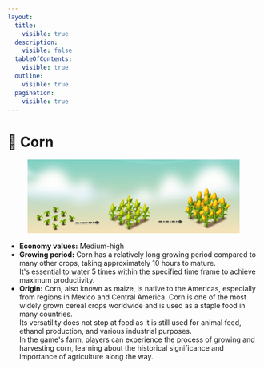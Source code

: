 ```yaml
---
layout:
  title:
    visible: true
  description:
    visible: false
  tableOfContents:
    visible: true
  outline:
    visible: true
  pagination:
    visible: true
---
```


# 🌽 Corn

<figure><img src="../.gitbook/assets/corn.png" alt=""><figcaption></figcaption></figure>

* **Economy values:** Medium-high
* **Growing period:** Corn has a relatively long growing period compared to many other crops, taking approximately 10 hours to mature. \
  It's essential to water 5 times within the specified time frame to achieve maximum productivity.
* **Origin:** Corn, also known as maize, is native to the Americas, especially from regions in Mexico and Central America. Corn is one of the most widely grown cereal crops worldwide and is used as a staple food in many countries. \
  Its versatility does not stop at food as it is still used for animal feed, ethanol production, and various industrial purposes. \
  In the game's farm, players can experience the process of growing and harvesting corn, learning about the historical significance and importance of agriculture along the way.

<div>

<figure><img src="../.gitbook/assets/4-1.png" alt="" width="175"><figcaption></figcaption></figure>

 

<figure><img src="../.gitbook/assets/tree-mid-4.png" alt=""><figcaption></figcaption></figure>

 

<figure><img src="../.gitbook/assets/tree-4.png" alt=""><figcaption></figcaption></figure>

</div>
